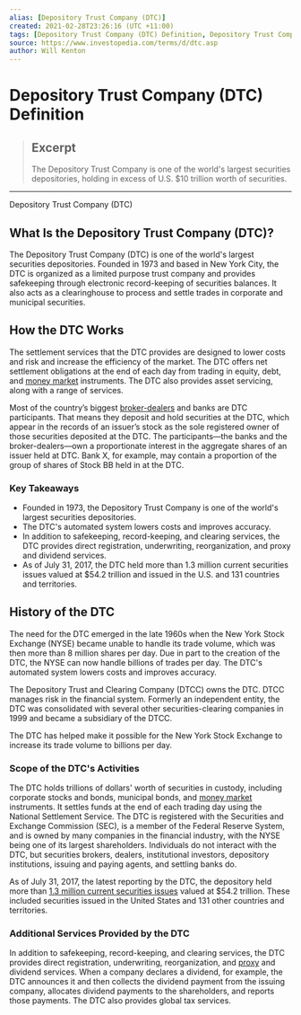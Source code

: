 ```yaml
---
alias: [Depository Trust Company (DTC)]
created: 2021-02-28T23:26:16 (UTC +11:00)
tags: [Depository Trust Company (DTC) Definition, Depository Trust Company (DTC)]
source: https://www.investopedia.com/terms/d/dtc.asp
author: Will Kenton
---
```


# Depository Trust Company (DTC) Definition

> ## Excerpt
> The Depository Trust Company is one of the world's largest securities depositories, holding in excess of U.S. $10 trillion worth of securities.

---

Depository Trust Company (DTC)
## What Is the Depository Trust Company (DTC)?

The Depository Trust Company (DTC) is one of the world's largest securities depositories. Founded in 1973 and based in New York City, the DTC is organized as a limited purpose trust company and provides safekeeping through electronic record-keeping of securities balances. It also acts as a clearinghouse to process and settle trades in corporate and municipal securities.

## How the DTC Works

The settlement services that the DTC provides are designed to lower costs and risk and increase the efficiency of the market. The DTC offers net settlement obligations at the end of each day from trading in equity, debt, and [money market](https://www.investopedia.com/articles/04/071304.asp) instruments. The DTC also provides asset servicing, along with a range of services.

Most of the country’s biggest [broker-dealers](https://www.investopedia.com/articles/investing/072913/what-brokerdealer-and-why-should-you-care.asp) and banks are DTC participants. That means they deposit and hold securities at the DTC, which appear in the records of an issuer’s stock as the sole registered owner of those securities deposited at the DTC. The participants—the banks and the broker-dealers—own a proportionate interest in the aggregate shares of an issuer held at DTC. Bank X, for example, may contain a proportion of the group of shares of Stock BB held in at the DTC.

### Key Takeaways

-   Founded in 1973, the Depository Trust Company is one of the world's largest securities depositories.
-   The DTC's automated system lowers costs and improves accuracy.
-   In addition to safekeeping, record-keeping, and clearing services, the DTC provides direct registration, underwriting, reorganization, and proxy and dividend services.
-   As of July 31, 2017, the DTC held more than 1.3 million current securities issues valued at $54.2 trillion and issued in the U.S. and 131 countries and territories.

## History of the DTC

The need for the DTC emerged in the late 1960s when the New York Stock Exchange (NYSE) became unable to handle its trade volume, which was then more than 8 million shares per day. Due in part to the creation of the DTC, the NYSE can now handle billions of trades per day. The DTC's automated system lowers costs and improves accuracy.

The Depository Trust and Clearing Company (DTCC) owns the DTC. DTCC manages risk in the financial system. Formerly an independent entity, the DTC was consolidated with several other securities-clearing companies in 1999 and became a subsidiary of the DTCC.

The DTC has helped make it possible for the New York Stock Exchange to increase its trade volume to billions per day.

### Scope of the DTC's Activities

The DTC holds trillions of dollars' worth of securities in custody, including corporate stocks and bonds, municipal bonds, and [money market](https://www.investopedia.com/terms/m/moneymarket.asp) instruments. It settles funds at the end of each trading day using the National Settlement Service. The DTC is registered with the Securities and Exchange Commission (SEC), is a member of the Federal Reserve System, and is owned by many companies in the financial industry, with the NYSE being one of its largest shareholders. Individuals do not interact with the DTC, but securities brokers, dealers, institutional investors, depository institutions, issuing and paying agents, and settling banks do.

As of July 31, 2017, the latest reporting by the DTC, the depository held more than [1.3 million current securities issues](http://www.dtcc.com/about/businesses-and-subsidiaries/dtc) valued at $54.2 trillion. These included securities issued in the United States and 131 other countries and territories. 

### Additional Services Provided by the DTC

In addition to safekeeping, record-keeping, and clearing services, the DTC provides direct registration, underwriting, reorganization, and [proxy](https://www.investopedia.com/terms/p/proxy.asp) and dividend services. When a company declares a dividend, for example, the DTC announces it and then collects the dividend payment from the issuing company, allocates dividend payments to the shareholders, and reports those payments. The DTC also provides global tax services.
